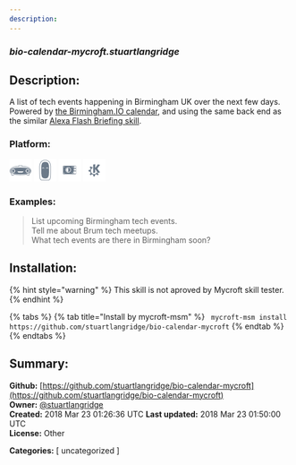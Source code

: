 ```yaml
---
description: 
---
```


### _bio-calendar-mycroft.stuartlangridge_  
## Description:  
A list of tech events happening in Birmingham UK over the next few days. Powered by [the Birmingham.IO calendar](https://calendar.birmingham.io), and using the same back end as the similar [Alexa Flash Briefing skill](https://www.kryogenix.org/days/2017/07/05/birmingham-tech-events-in-the-alexa-flash-briefing/).  
  
  
### Platform:  
 ![Mark I](../.gitbook/assets/mark-1-icon.png)  ![Mark II](../.gitbook/assets/mark-2-icon.png)  ![Picroft](../.gitbook/assets/picroft-icon.png)  ![plasmoid](../.gitbook/assets/kde.png)   
### Examples:  
> List upcoming Birmingham tech events.  
> Tell me about Brum tech meetups.  
> What tech events are there in Birmingham soon?  
  
## Installation:  
{% hint style="warning" %}
This skill is not aproved by Mycroft skill tester.
{% endhint %}
    
{% tabs %}
{% tab title="Install by mycroft-msm" %}
``` mycroft-msm install https://github.com/stuartlangridge/bio-calendar-mycroft```
{% endtab %}
  {% endtabs %}
    
## Summary:  
**Github:** [https://github.com/stuartlangridge/bio-calendar-mycroft](https://github.com/stuartlangridge/bio-calendar-mycroft)  
**Owner:** [@stuartlangridge](https://github.com/stuartlangridge)  
**Created:** 2018 Mar 23 01:26:36 UTC  **Last updated:** 2018 Mar 23 01:50:00 UTC  
**License:** Other  
  
**Categories:** [ uncategorized ]   
